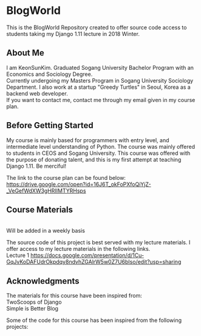 # BlogWorld

This is the BlogWorld Repository created to offer source code access to students taking my Django 1.11 lecture in 2018 Winter.

## About Me

I am KeonSunKim. Graduated Sogang University Bachelor Program with an Economics and Sociology Degree. 
<br>
Currently undergoing my Masters Program in Sogang University Sociology Department. I also work at a startup "Greedy Turtles" in Seoul, Korea as a backend web developer. 
<br>
If you want to contact me, contact me through my email given in my course plan.

## Before Getting Started

My course is mainly based for programmers with entry level, and intermediate level understanding of Python. The course was mainly offered to students in CEOS and Sogang University. This course was offered with the purpose of donating talent, and this is my first attempt at teaching Django 1.11. Be merciful!

The link to the course plan can be found below:
<br>
https://drive.google.com/open?id=16J6T_okFoPXfoQiYjZ-_VeGefWdXW3gHRIIMTYRHsps 


## Course Materials 
<br>
Will be added in a weekly basis

The source code of this project is best served with my lecture materials. I offer access to my lecture materials in the following links.
<br>
Lecture 1 
https://docs.google.com/presentation/d/1Cu-GqJvKoDAFUdrOkpdqy8ndvhZGAlrW5w0Z7U6bIso/edit?usp=sharing




## Acknowledgments

The materials for this course have been inspired from:
<br>
TwoScoops of Django
<br>
Simple is Better Blog

Some of the code for this course has been inspired from the following projects:
